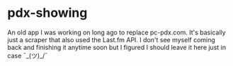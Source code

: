 pdx-showing
===========

An old app I was working on long ago to replace pc-pdx.com. It's basically just a scraper that also used the Last.fm API. I don't see myself coming back and finishing it anytime soon but I figured I should leave it here just in case ¯\_(ツ)_/¯
